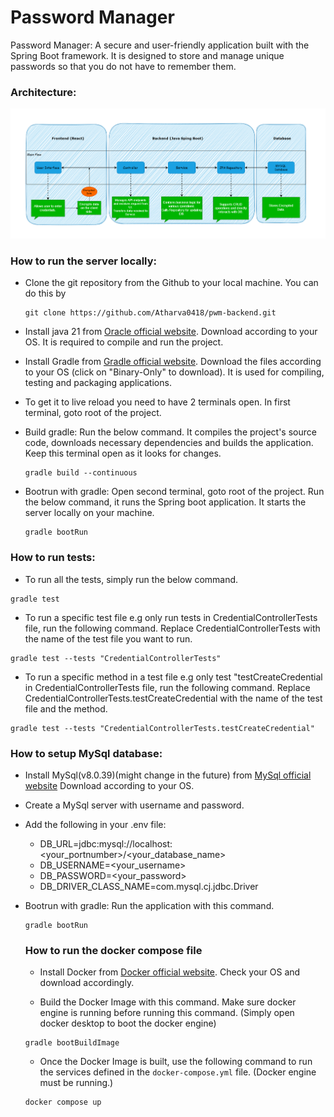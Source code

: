 # Password Manager

Password Manager: A secure and user-friendly application built with the Spring Boot framework.
It is designed to store and manage unique passwords so that you do not have to remember them.

### Architecture:

  ![User_flow](docs/images/Userflow.png)

  
### How to run the server locally:

- Clone the git repository from the Github to your local machine. You can do this by

  ```
  git clone https://github.com/Atharva0418/pwm-backend.git
  ```

- Install java 21 from [Oracle official website](https://www.oracle.com/in/java/technologies/downloads/#jdk21-windows). Download according to your OS. It is required to compile and run the project.

- Install Gradle from [Gradle official website](https://gradle.org/install/#manually). Download the files according to your OS (click on "Binary-Only" to download). It is used for compiling, testing and packaging applications.

- To get it to live reload you need to have 2 terminals open. In first terminal, goto root of the project.

- Build gradle: Run the below command. It compiles the project's source code, downloads necessary dependencies and builds the application. Keep this terminal open as it looks for changes.

  ```
  gradle build --continuous
  ```

- Bootrun with gradle: Open second terminal, goto root of the project. Run the below command, it runs the Spring boot application. It starts the server locally on your machine.

  ```
  gradle bootRun
  ```

### How to run tests:

- To run all the tests, simply run the below command.

```
gradle test
```

- To run a specific test file e.g only run tests in CredentialControllerTests file, run the following command.
Replace CredentialControllerTests with the name of the test file you want to run.

```
gradle test --tests "CredentialControllerTests"
```

- To run a specific method in a test file e.g only test "testCreateCredential in CredentialControllerTests file, run the following command. Replace CredentialControllerTests.testCreateCredential with the name of the test file and the method.

```
gradle test --tests "CredentialControllerTests.testCreateCredential"
```

### How to setup MySql database:

- Install MySql(v8.0.39)(might change in the future) from [MySql official website](https://dev.mysql.com/downloads/mysql/)
Download according to your OS.

- Create a MySql server with username and password.

- Add the following in your .env file:

  - DB_URL=jdbc:mysql://localhost:<your_portnumber>/<your_database_name>
  - DB_USERNAME=<your_username>
  - DB_PASSWORD=<your_password>
  - DB_DRIVER_CLASS_NAME=com.mysql.cj.jdbc.Driver

- Bootrun with gradle: Run the application with this command.

  ```
  gradle bootRun
  ```

  ### How to run the docker compose file

  - Install Docker from [Docker official website](https://www.docker.com/). Check your OS and download accordingly.

  - Build the Docker Image with this command. Make sure docker engine is running before running this command. (Simply open docker desktop to boot the docker engine)

  ```
  gradle bootBuildImage
  ```

  - Once the Docker Image is built, use the following command to run the services defined in the `docker-compose.yml` file. (Docker engine must be running.)

  ```
  docker compose up
  ```
